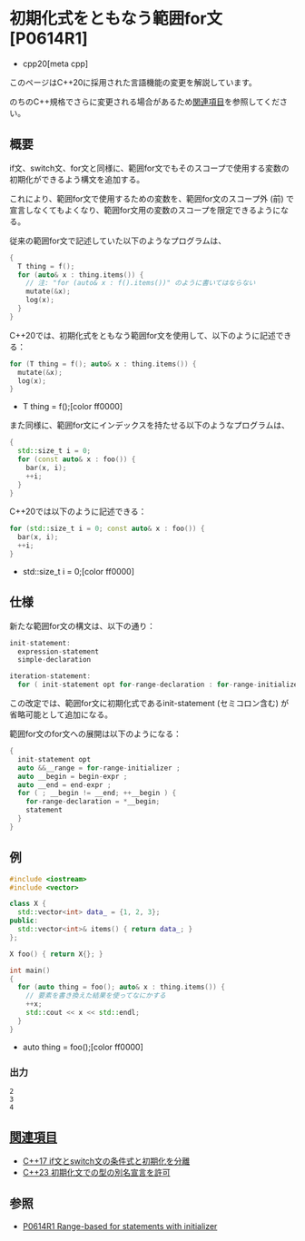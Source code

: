 # 初期化式をともなう範囲for文 [P0614R1]
* cpp20[meta cpp]

<!-- start lang caution -->

このページはC++20に採用された言語機能の変更を解説しています。

のちのC++規格でさらに変更される場合があるため[関連項目](#relative_page)を参照してください。

<!-- last lang caution -->

## 概要
if文、switch文、for文と同様に、範囲for文でもそのスコープで使用する変数の初期化ができるよう構文を追加する。

これにより、範囲for文で使用するための変数を、範囲for文のスコープ外 (前) で宣言しなくてもよくなり、範囲for文用の変数のスコープを限定できるようになる。

従来の範囲for文で記述していた以下のようなプログラムは、

```cpp
{
  T thing = f();
  for (auto& x : thing.items()) {
    // 注: "for (auto& x : f().items())" のように書いてはならない
    mutate(&x);
    log(x);
  }
}
```

C++20では、初期化式をともなう範囲for文を使用して、以下のように記述できる：

```cpp
for (T thing = f(); auto& x : thing.items()) {
  mutate(&x);
  log(x);
}
```
* T thing = f();[color ff0000]

また同様に、範囲for文にインデックスを持たせる以下のようなプログラムは、

```cpp
{
  std::size_t i = 0;
  for (const auto& x : foo()) {
    bar(x, i);
    ++i;
  }
}
```

C++20では以下のように記述できる：

```cpp
for (std::size_t i = 0; const auto& x : foo()) {
  bar(x, i);
  ++i;
}
```
* std::size_t i = 0;[color ff0000]


## 仕様
新たな範囲for文の構文は、以下の通り：

```cpp
init-statement:
  expression-statement
  simple-declaration

iteration-statement:
  for ( init-statement opt for-range-declaration : for-range-initializer ) statement
```

この改定では、範囲for文に初期化式であるinit-statement (セミコロン含む) が省略可能として追加になる。

範囲for文のfor文への展開は以下のようになる：

```cpp
{
  init-statement opt
  auto &&__range = for-range-initializer ;
  auto __begin = begin-expr ;
  auto __end = end-expr ;
  for ( ; __begin != __end; ++__begin ) {
    for-range-declaration = *__begin;
    statement
  }
}
```

## 例
```cpp example
#include <iostream>
#include <vector>

class X {
  std::vector<int> data_ = {1, 2, 3};
public:
  std::vector<int>& items() { return data_; }
};

X foo() { return X{}; }

int main()
{
  for (auto thing = foo(); auto& x : thing.items()) {
    // 要素を書き換えた結果を使ってなにかする
    ++x;
    std::cout << x << std::endl;
  }
}
```
* auto thing = foo();[color ff0000]

### 出力
```
2
3
4
```


## <a id="relative-page" href="#relative-page">関連項目</a>
- [C++17 if文とswitch文の条件式と初期化を分離](/lang/cpp17/selection_statements_with_initializer.md)
- [C++23 初期化文での型の別名宣言を許可](/lang/cpp23/extend_init_statement_to_allow_alias_declaration.md)


## 参照
- [P0614R1 Range-based for statements with initializer](http://www.open-std.org/jtc1/sc22/wg21/docs/papers/2017/p0614r1.html)